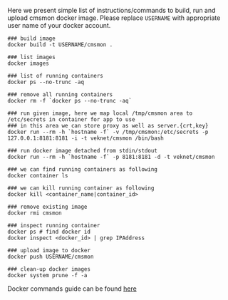 Here we present simple list of instructions/commands to build, run and upload
cmsmon docker image. Please replace `USERNAME` with appropriate user name
of your docker account.

```
### build image
docker build -t USERNAME/cmsmon .

### list images
docker images

### list of running containers
docker ps --no-trunc -aq

### remove all running containers
docker rm -f `docker ps --no-trunc -aq`

### run given image, here we map local /tmp/cmsmon area to /etc/secrets in container for app to use
### in this area we can store proxy as well as server.{crt,key}
docker run --rm -h `hostname -f` -v /tmp/cmsmon:/etc/secrets -p 127.0.0.1:8181:8181 -i -t veknet/cmsmon /bin/bash

### run docker image detached from stdin/stdout
docker run --rm -h `hostname -f` -p 8181:8181 -d -t veknet/cmsmon

### we can find running containers as following
docker container ls

### we can kill running container as following
docker kill <container_name|container_id>

### remove existing image
docker rmi cmsmon

### inspect running container
docker ps # find docker id
docker inspect <docker_id> | grep IPAddress

### upload image to docker
docker push USERNAME/cmsmon

### clean-up docker images
docker system prune -f -a
```

Docker commands guide can be found
[here](https://docs.docker.com/engine/reference/commandline/docker/)
